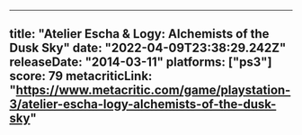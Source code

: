 
---
title: "Atelier Escha & Logy: Alchemists of the Dusk Sky"
date: "2022-04-09T23:38:29.242Z"
releaseDate: "2014-03-11"
platforms: ["ps3"]
score: 79
metacriticLink: "https://www.metacritic.com/game/playstation-3/atelier-escha-logy-alchemists-of-the-dusk-sky"
---
